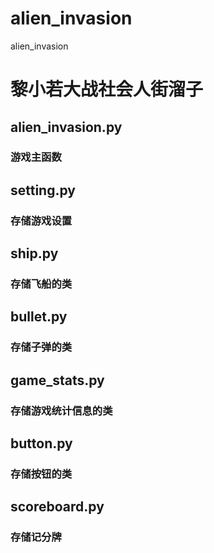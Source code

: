 # alien_invasion
alien_invasion
# 黎小若大战社会人街溜子
## alien_invasion.py
### 游戏主函数

## setting.py
### 存储游戏设置

## ship.py
### 存储飞船的类

## bullet.py
### 存储子弹的类

## game_stats.py
### 存储游戏统计信息的类

## button.py
### 存储按钮的类

## scoreboard.py
### 存储记分牌